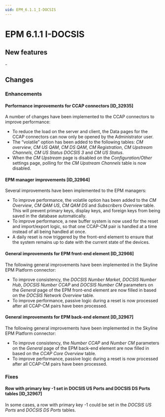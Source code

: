 ```yaml
---
uid: EPM_6.1.1_I-DOCSIS
---
```


# EPM 6.1.1 I-DOCSIS

## New features

\-

## Changes

### Enhancements

#### Performance improvements for CCAP connectors \[ID_32935\]

A number of changes have been implemented to the CCAP connectors to improve performance:

- To reduce the load on the server and client, the Data pages for the CCAP connectors can now only be opened by the Administrator user.
- The “volatile” option has been added to the following tables: *CM overview*, *CM US QAM*, *CM DS QAM*, *CM Registration*, *CM Upstream Channels*, *CM US Status DOCSIS 3* and *CM US Status*.
- When the *CM Upstream* page is disabled on the *Configuration/Other* settings page, polling for the *CM Upstream Channels* table is now disabled.

#### EPM manager improvements \[ID_32964\]

Several improvements have been implemented to the EPM managers:

- To improve performance, the volatile option has been added to the *CM Overview*, *CM QAM US*, *CM QAM DS* and *Subscribers Overview* table. This will prevent primary keys, display keys, and foreign keys from being saved in the database automatically.
- To improve performance, a new buffer system is now used for the reset and import/export logic, so that one CCAP-CM pair is handled at a time instead of all being handled at once.
- A daily reset is now triggered by the front-end element to ensure that the system remains up to date with the current state of the devices.

#### General improvements for EPM front-end element \[ID_32966\]

The following general improvements have been implemented in the Skyline EPM Platform connector:

- To improve consistency, the *DOCSIS Number Market*, *DOCSIS Number Hub*, *DOCSIS Number CCAP* and *DOCSIS Number CM* parameters on the *General* page of the EPM front-end element are now filled in based on the *DOCSIS Network Overview* table.
- To improve performance, passive logic during a reset is now processed after all CCAP-CM pairs have been processed.

#### General improvements for EPM back-end element \[ID_32967\]

The following general improvements have been implemented in the Skyline EPM Platform connector:

- To improve consistency, the *Number CCAP* and *Number CM* parameters on the *General* page of the EPM back-end element are now filled in based on the *CCAP Core Overview* table.
- To improve performance, passive logic during a reset is now processed after all CCAP-CM pairs have been processed.

### Fixes

#### Row with primary key -1 set in DOCSIS US Ports and DOCSIS DS Ports tables \[ID_32967\]

In some cases, a row with primary key -1 could be set in the *DOCSIS US Ports* and *DOCSIS DS Ports* tables.

